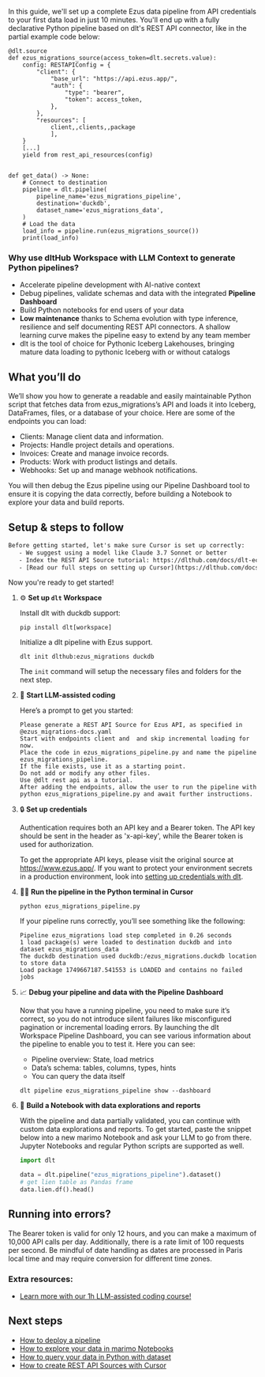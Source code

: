 In this guide, we'll set up a complete Ezus data pipeline from API credentials to your first data load in just 10 minutes. You'll end up with a fully declarative Python pipeline based on dlt's REST API connector, like in the partial example code below:

```python-outcome
@dlt.source
def ezus_migrations_source(access_token=dlt.secrets.value):
    config: RESTAPIConfig = {
        "client": {
            "base_url": "https://api.ezus.app/",
            "auth": {
                "type": "bearer",
                "token": access_token,
            },
        },
        "resources": [
            client,,clients,,package
            ],
    }
    [...]
    yield from rest_api_resources(config)


def get_data() -> None:
    # Connect to destination
    pipeline = dlt.pipeline(
        pipeline_name='ezus_migrations_pipeline',
        destination='duckdb',
        dataset_name='ezus_migrations_data', 
    )
    # Load the data
    load_info = pipeline.run(ezus_migrations_source())
    print(load_info) 
```

### Why use dltHub Workspace with LLM Context to generate Python pipelines?

- Accelerate pipeline development with AI-native context
- Debug pipelines, validate schemas and data with the integrated **Pipeline Dashboard**
- Build Python notebooks for end users of your data
- **Low maintenance** thanks to Schema evolution with type inference, resilience and self documenting REST API connectors. A shallow learning curve makes the pipeline easy to extend by any team member
- dlt is the tool of choice for Pythonic Iceberg Lakehouses, bringing mature data loading to pythonic Iceberg with or without catalogs

## What you’ll do

We’ll show you how to generate a readable and easily maintainable Python script that fetches data from ezus_migrations’s API and loads it into Iceberg, DataFrames, files, or a database of your choice. Here are some of the endpoints you can load:

- Clients: Manage client data and information.
- Projects: Handle project details and operations.
- Invoices: Create and manage invoice records.
- Products: Work with product listings and details.
- Webhooks: Set up and manage webhook notifications.

You will then debug the Ezus pipeline using our Pipeline Dashboard tool to ensure it is copying the data correctly, before building a Notebook to explore your data and build reports.

## Setup & steps to follow

```default
Before getting started, let's make sure Cursor is set up correctly:
   - We suggest using a model like Claude 3.7 Sonnet or better
   - Index the REST API Source tutorial: https://dlthub.com/docs/dlt-ecosystem/verified-sources/rest_api/ and add it to context as **@dlt rest api**
   - [Read our full steps on setting up Cursor](https://dlthub.com/docs/dlt-ecosystem/llm-tooling/cursor-restapi#23-configuring-cursor-with-documentation)
```

Now you're ready to get started!

1. ⚙️ **Set up `dlt` Workspace**
    
    Install dlt with duckdb support:
    ```shell
    pip install dlt[workspace]
    ```

    Initialize a dlt pipeline with Ezus support.
    ```shell
    dlt init dlthub:ezus_migrations duckdb
    ```

    The `init` command will setup the necessary files and folders for the next step.
    
2. 🤠 **Start LLM-assisted coding**
    
    Here’s a prompt to get you started:
    
    ```prompt
    Please generate a REST API Source for Ezus API, as specified in @ezus_migrations-docs.yaml 
    Start with endpoints client and  and skip incremental loading for now. 
    Place the code in ezus_migrations_pipeline.py and name the pipeline ezus_migrations_pipeline. 
    If the file exists, use it as a starting point. 
    Do not add or modify any other files. 
    Use @dlt rest api as a tutorial. 
    After adding the endpoints, allow the user to run the pipeline with python ezus_migrations_pipeline.py and await further instructions.
    ```

    
3. 🔒 **Set up credentials** 
    
    Authentication requires both an API key and a Bearer token. The API key should be sent in the header as 'x-api-key', while the Bearer token is used for authorization.
    
    To get the appropriate API keys, please visit the original source at https://www.ezus.app/.
    If you want to protect your environment secrets in a production environment, look into [setting up credentials with dlt](https://dlthub.com/docs/walkthroughs/add_credentials).
    
4. 🏃‍♀️ **Run the pipeline in the Python terminal in Cursor**
    
    ```shell
    python ezus_migrations_pipeline.py
    ```
    
    If your pipeline runs correctly, you’ll see something like the following:
    
    ```shell
    Pipeline ezus_migrations load step completed in 0.26 seconds
    1 load package(s) were loaded to destination duckdb and into dataset ezus_migrations_data
    The duckdb destination used duckdb:/ezus_migrations.duckdb location to store data
    Load package 1749667187.541553 is LOADED and contains no failed jobs
    ```
    
5. 📈 **Debug your pipeline and data with the Pipeline Dashboard**

    Now that you have a running pipeline, you need to make sure it’s correct, so you do not introduce silent failures like misconfigured pagination or incremental loading errors. By launching the dlt Workspace Pipeline Dashboard, you can see various information about the pipeline to enable you to test it. Here you can see:
    - Pipeline overview: State, load metrics
    - Data’s schema: tables, columns, types, hints
    - You can query the data itself
    
    ```shell
    dlt pipeline ezus_migrations_pipeline show --dashboard
    ```
    
6. 🐍 **Build a Notebook with data explorations and reports**

    With the pipeline and data partially validated, you can continue with custom data explorations and reports. To get started, paste the snippet below into a new marimo Notebook and ask your LLM to go from there. Jupyter Notebooks and regular Python scripts are supported as well.

    
    ```python
    import dlt

   data = dlt.pipeline("ezus_migrations_pipeline").dataset()
   # get lien table as Pandas frame
   data.lien.df().head()
    ```

## Running into errors?

The Bearer token is valid for only 12 hours, and you can make a maximum of 10,000 API calls per day. Additionally, there is a rate limit of 100 requests per second. Be mindful of date handling as dates are processed in Paris local time and may require conversion for different time zones.

### Extra resources:

- [Learn more with our 1h LLM-assisted coding course!](https://www.youtube.com/watch?v=GGid70rnJuM)

## Next steps

- [How to deploy a pipeline](https://dlthub.com/docs/walkthroughs/deploy-a-pipeline)
- [How to explore your data in marimo Notebooks](https://dlthub.com/docs/general-usage/dataset-access/marimo)
- [How to query your data in Python with dataset](https://dlthub.com/docs/general-usage/dataset-access/dataset)
- [How to create REST API Sources with Cursor](https://dlthub.com/docs/dlt-ecosystem/llm-tooling/cursor-restapi)